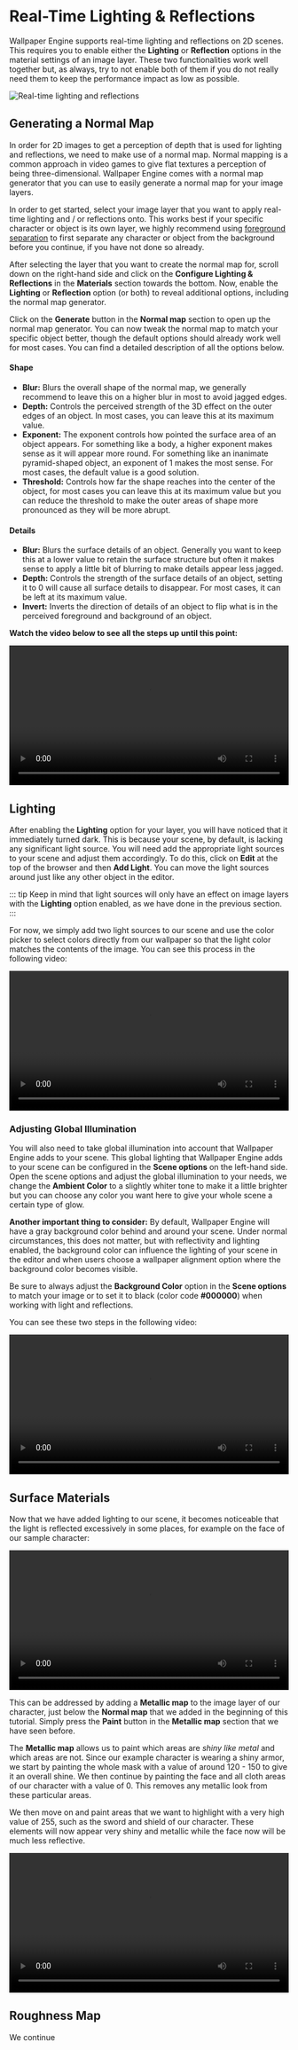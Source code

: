 # Real-Time Lighting & Reflections

Wallpaper Engine supports real-time lighting and reflections on 2D scenes. This requires you to enable either the **Lighting** or **Reflection** options in the material settings of an image layer. These two functionalities work well together but, as always, try to not enable both of them if you do not really need them to keep the performance impact as low as possible.

![Real-time lighting and reflections](/img/pbr/pbr_mouse.gif)

## Generating a Normal Map

In order for 2D images to get a perception of depth that is used for lighting and reflections, we need to make use of a normal map. Normal mapping is a common approach in video games to give flat textures a perception of being three-dimensional. Wallpaper Engine comes with a normal map generator that you can use to easily generate a normal map for your image layers.

In order to get started, select your image layer that you want to apply real-time lighting and / or reflections onto. This works best if your specific character or object is its own layer, we highly recommend using [foreground separation](/scene/image-preparation/foreground-separation) to first separate any character or object from the background before you continue, if you have not done so already.

After selecting the layer that you want to create the normal map for, scroll down on the right-hand side and click on the **Configure Lighting & Reflections** in the **Materials** section towards the bottom. Now, enable the **Lighting** or **Reflection** option (or both) to reveal additional options, including the normal map generator.

Click on the **Generate** button in the **Normal map** section to open up the normal map generator. You can now tweak the normal map to match your specific object better, though the default options should already work well for most cases. You can find a detailed description of all the options below.

#### Shape
* **Blur:** Blurs the overall shape of the normal map, we generally recommend to leave this on a higher blur in most to avoid jagged edges.
* **Depth:** Controls the perceived strength of the 3D effect on the outer edges of an object. In most cases, you can leave this at its maximum value.
* **Exponent:** The exponent controls how pointed the surface area of an object appears. For something like a body, a higher exponent makes sense as it will appear more round. For something like an inanimate pyramid-shaped object, an exponent of 1 makes the most sense. For most cases, the default value is a good solution.
* **Threshold:** Controls how far the shape reaches into the center of the object, for most cases you can leave this at its maximum value but you can reduce the threshold to make the outer areas of shape more pronounced as they will be more abrupt.
#### Details
* **Blur:** Blurs the surface details of an object. Generally you want to keep this at a lower value to retain the surface structure but often it makes sense to apply a little bit of blurring to make details appear less jagged.
* **Depth:** Controls the strength of the surface details of an object, setting it to 0 will cause all surface details to disappear. For most cases, it can be left at its maximum value.
* **Invert:** Inverts the direction of details of an object to flip what is in the perceived foreground and background of an object.

 **Watch the video below to see all the steps up until this point:**

<video width="100%" controls>
  <source src="/videos/pbr_generate.mp4" type="video/mp4">
  Your browser does not support the video tag.
</video>

## Lighting

After enabling the **Lighting** option for your layer, you will have noticed that it immediately turned dark. This is because your scene, by default, is lacking any significant light source. You will need add the appropriate light sources to your scene and adjust them accordingly. To do this, click on **Edit** at the top of the browser and then **Add Light**. You can move the light sources around just like any other object in the editor.

::: tip
Keep in mind that light sources will only have an effect on image layers with the **Lighting** option enabled, as we have done in the previous section.
:::

For now, we simply add two light sources to our scene and use the color picker to select colors directly from our wallpaper so that the light color matches the contents of the image. You can see this process in the following video:

<video width="100%" controls>
  <source src="/videos/pbr_light.mp4" type="video/mp4">
  Your browser does not support the video tag.
</video>

### Adjusting Global Illumination

You will also need to take global illumination into account that Wallpaper Engine adds to your scene. This global lighting that Wallpaper Engine adds to your scene can be configured in the **Scene options** on the left-hand side. Open the scene options and adjust the global illumination to your needs, we change the **Ambient Color** to a slightly whiter tone to make it a little brighter but you can choose any color you want here to give your whole scene a certain type of glow.

**Another important thing to consider:** By default, Wallpaper Engine will have a gray background color behind and around your scene. Under normal circumstances, this does not matter, but with reflectivity and lighting enabled, the background color can influence the lighting of your scene in the editor and when users choose a wallpaper alignment option where the background color becomes visible.

Be sure to always adjust the **Background Color** option in the **Scene options** to match your image or to set it to black (color code **#000000**) when working with light and reflections.

You can see these two steps in the following video:

<video width="100%" controls>
  <source src="/videos/pbr_global_illumination.mp4" type="video/mp4">
  Your browser does not support the video tag.
</video>

## Surface Materials

Now that we have added lighting to our scene, it becomes noticeable that the light is reflected excessively in some places, for example on the face of our sample character:

<video width="100%" controls autoplay loop>
  <source src="/videos/pbr_skin_reflection.mp4" type="video/mp4">
  Your browser does not support the video tag.
</video>

This can be addressed by adding a **Metallic map** to the image layer of our character, just below the **Normal map** that we added in the beginning of this tutorial. Simply press the **Paint** button in the **Metallic map** section that we have seen before. 

The **Metallic map** allows us to paint which areas are *shiny like metal* and which areas are not. Since our example character is wearing a shiny armor, we start by painting the whole mask with a value of around 120 - 150 to give it an overall shine. We then continue by painting the face and all cloth areas of our character with a value of 0. This removes any metallic look from these particular areas.

We then move on and paint areas that we want to highlight with a very high value of 255, such as the sword and shield of our character. These elements will now appear very shiny and metallic while the face now will be much less reflective.

<video width="100%" controls>
  <source src="/videos/pbr_metallic.mp4" type="video/mp4">
  Your browser does not support the video tag.
</video>

## Roughness Map

We continue